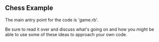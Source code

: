 ## Chess Example

The main antry point for the code is 'game.rb'. 

Be sure to read it over and discuss what's going on and how you might be able to use some of these ideas to approach your own code.
